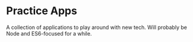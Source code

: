 # Practice Apps

A collection of applications to play around with new tech. Will probably be Node and ES6-focused for a while.
